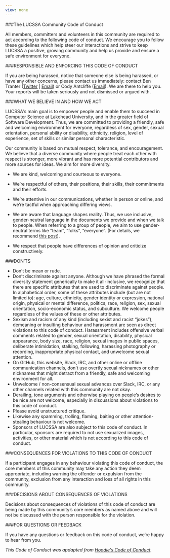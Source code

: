 ```yaml
---
view: none
---
```


###The LUCSSA Community Code of Conduct

All members, committers and volunteers in this community are required to act according to the following code of conduct. We encourage you to follow these guidelines which help steer our interactions and strive to keep LUCSSA a positive, growing community and help us provide and ensure a safe environment for everyone.

###RESPONSIBLE AND ENFORCING THIS CODE OF CONDUCT

If you are being harassed, notice that someone else is being harassed, or have any other concerns, please contact us immediately: contact Ben Tranter ([Twitter](https://twitter.com/0xBen) | [Email](mailto:bwtrante@lakeheadu.ca)) or Cody Antcliffe ([Email](mailto:caantcli@lakeheadu.ca)). We are there to help you. Your reports will be taken seriously and not dismissed or argued with.

###WHAT WE BELIEVE IN AND HOW WE ACT

LUCSSA's main goal is to empower people and enable them to succeed in Computer Science at Lakehead University, and in the greater field of Software Development. Thus, we are committed to providing a friendly, safe and welcoming environment for everyone, regardless of sex, gender, sexual orientation, personal ability or disability, ethnicity, religion, level of experience, set of skills or similar personal characteristic.

Our community is based on mutual respect, tolerance, and encouragement. We believe that a diverse community where people treat each other with respect is stronger, more vibrant and has more potential contributors and more sources for ideas. We aim for more diversity.

- We are kind, welcoming and courteous to everyone.

- We’re respectful of others, their positions, their skills, their commitments and their efforts.

- We’re attentive in our communications, whether in person or online, and we’re tactful when approaching differing views.

- We are aware that language shapes reality. Thus, we use inclusive, gender-neutral language in the documents we provide and when we talk to people. When referring to a group of people, we aim to use gender-neutral terms like “team”, “folks”, “everyone”. (For details, we recommend [this post][1]).

- We respect that people have differences of opinion and criticize constructively.

###DON’TS

- Don’t be mean or rude.
- Don’t discriminate against anyone. Although we have phrased the formal diversity statement generically to make it all-inclusive, we recognize that there are specific attributes that are used to discriminate against people. In alphabetical order, some of these attributes include (but are not limited to): age, culture, ethnicity, gender identity or expression, national origin, physical or mental difference, politics, race, religion, sex, sexual orientation, socio-economic status, and subculture. We welcome people regardless of the values of these or other attributes.
- Sexism and racism of any kind (including sexist and racist “jokes”), demeaning or insulting behaviour and harassment are seen as direct violations to this code of conduct. Harassment includes offensive verbal comments related to gender, sexual orientation, disability, physical appearance, body size, race, religion, sexual images in public spaces, deliberate intimidation, stalking, following, harassing photography or recording, inappropriate physical contact, and unwelcome sexual attention.
- On GitHub, this website, Slack, IRC, and other online or offline communication channels, don't use overtly sexual nicknames or other nicknames that might detract from a friendly, safe and welcoming environment for all.
- Unwelcome / non-consensual sexual advances over Slack, IRC, or any other channels related with this community are not okay.
- Derailing, tone arguments and otherwise playing on people’s desires to be nice are not welcome, especially in discussions about violations to this code of conduct.
- Please avoid unstructured critique.
- Likewise any spamming, trolling, flaming, baiting or other attention-stealing behaviour is not welcome.
- Sponsors of LUCSSA are also subject to this code of conduct. In particular, sponsors are required to not use sexualized images, activities, or other material which is not according to this code of conduct.

###CONSEQUENCES FOR VIOLATIONS TO THIS CODE OF CONDUCT

If a participant engages in any behaviour violating this code of conduct, the core members of this community may take any action they deem appropriate, including warning the offender or expulsion from the community, exclusion from any interaction and loss of all rights in this community.

###DECISIONS ABOUT CONSEQUENCES OF VIOLATIONS

Decisions about consequences of violations of this code of conduct are being made by this community’s core members as named above and will not be discussed with the person responsible for the violation.

###FOR QUESTIONS OR FEEDBACK

If you have any questions or feedback on this code of conduct, we’re happy to hear from you.

*This Code of Conduct was apdapted from [Hoodie's Code of Conduct][2].*

[1]: https://modelviewculture.com/pieces/gendered-language-feature-or-bug-in-software-documentation
[2]: http://hood.ie/code-of-conduct/